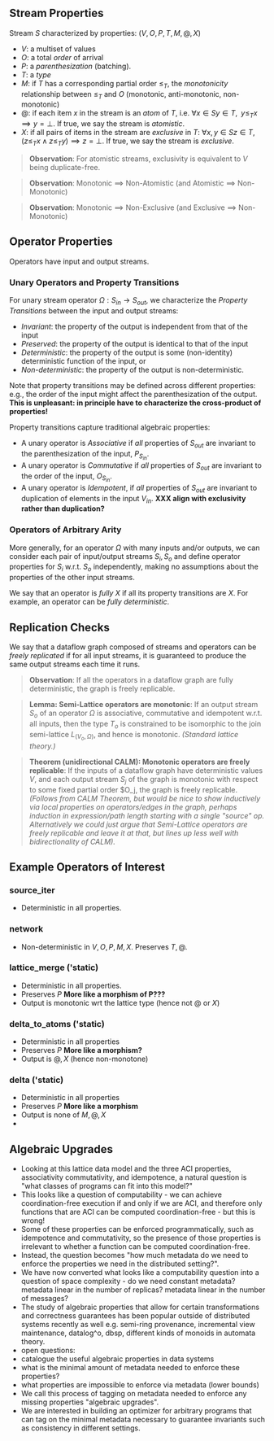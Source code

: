 ## Stream Properties
Stream $S$ characterized by properties: $(V, O, P, T, M, @, X)$
- $V$: a multiset of values
- $O$: a total *order* of arrival
- $P$: a *parenthesization* (batching).
- $T$: a *type*
- $M$: if $T$ has a corresponding partial order $\le_T$, the *monotonicity* relationship between $\le_T$ and $O$ (monotonic, anti-monotonic, non-monotonic)
- $@$: if each item $x$ in the stream is an *atom* of $T$, i.e. $\forall x \in S y \in T, \; \; y \le_T x \implies y = \bot$. If true, we say the stream is *atomistic*.
- $X$: if all pairs of items in the stream are *exclusive* in $T$: $\forall x, y \in S z \in T, \;\; (z \le_T x \wedge z \le_T y) \implies z = \bot$. If true, we say the stream is *exclusive*.

> **Observation**: For atomistic streams, exclusivity is equivalent to $V$ being duplicate-free. 

> **Observation**: Monotonic $\implies$ Non-Atomistic (and Atomistic $\implies$ Non-Monotonic)

> **Observation**: Monotonic $\implies$ Non-Exclusive (and Exclusive $\implies$ Non-Monotonic)

## Operator Properties
Operators have input and output streams.

### Unary Operators and Property Transitions
For unary stream operator $\Omega: S_{in} \rightarrow S_{out}$, we 
characterize the *Property Transitions* between the input and output streams:
- *Invariant*: the property of the output is independent from that of the input
- *Preserved*: the property of the output is identical to that of the input
- *Deterministic*: the property of the output is some (non-identity) deterministic function of the input, or 
- *Non-deterministic*: the property of the output is non-deterministic.

Note that property transitions may be defined across different properties: e.g., the order of the input might affect the parenthesization of the output. **This is unpleasant: in principle have to characterize the cross-product of properties!**

Property transitions capture traditional algebraic properties:
- A unary operator is *Associative* if *all* properties of $S_{out}$ are invariant to the parenthesization of the input, $P_{S_{in}}$.
- A unary operator is *Commutative* if *all* properties of $S_{out}$ are invariant to the order of the input, $O_{S_{in}}$.
- A unary operator is *Idempotent*, if *all* properties of $S_{out}$ are invariant to duplication of elements in the input $V_{in}$. **XXX align with exclusivity rather than duplication?**



### Operators of Arbitrary Arity
More generally, for an operator $\Omega$ with many inputs and/or outputs, we can consider each pair of input/output streams $S_i, S_o$ and define operator properties for $S_i$ w.r.t. $S_o$ independently, making no assumptions about the properties of the other input streams.

We say that an operator is *fully $X$* if all its property transitions are $X$. For example, an operator can be *fully deterministic*.

## Replication Checks
We say that a dataflow graph composed of streams and operators can be *freely replicated* if for all input streams, it is guaranteed to produce the same output streams each time it runs.

> **Observation**: If all the operators in a dataflow graph are fully deterministic, the graph is freely replicable.

> **Lemma: Semi-Lattice operators are monotonic**: If an output stream $S_o$ of an operator $\Omega$ is associative, commutative and idempotent w.r.t. all inputs, then the type $T_o$ is constrained to be isomorphic to the join semi-lattice $L_{(V_o, \Omega)}$, and hence is monotonic. *(Standard lattice theory.)*

> **Theorem (unidirectional CALM): Monotonic operators are freely replicable**: If the inputs of a dataflow graph have deterministic values $V$, and each output stream $S_j$ of the graph is monotonic with respect to some fixed partial order $O_j, the graph is freely replicable. *(Follows from CALM Theorem, but would be nice to show inductively via local properties on operators/edges in the graph, perhaps induction in expression/path length starting with a single "source" op. Alternatively we could just argue that Semi-Lattice operators are freely replicable and leave it at that, but lines up less well with bidirectionality of CALM).*

## Example Operators of Interest
### source_iter
- Deterministic in all properties.

### network
- Non-deterministic in $V, O, P, M, X$. Preserves $T, @$.

### lattice_merge ('static)
- Deterministic in all properties.
- Preserves $P$ **More like a morphism of P???**
- Output is monotonic wrt the lattice type (hence not $@$ or $X$)

### delta_to_atoms ('static)
- Deterministic in all properties
- Preserves $P$ **More like a morphism?**
- Output is $@,X$ (hence non-monotone)

### delta ('static)
- Deterministic in all properties
- Preserves $P$ **More like a morphism**
- Output is none of $M,@,X$
- 
## Algebraic Upgrades
- Looking at this lattice data model and the three ACI properties, associativity commutativity, and idempotence, a natural question is "what classes of programs can fit into this model?"
- This looks like a question of computability - we can achieve coordination-free execution if and only if we are ACI, and therefore only functions that are ACI can be computed coordination-free - but this is wrong!
- Some of these properties can be enforced programmatically, such as idempotence and commutativity, so the presence of those properties is irrelevant to whether a function can be computed coordination-free.
- Instead, the question becomes "how much metadata do we need to enforce the properties we need in the distributed setting?".
- We have now converted what looks like a computability question into a question of space complexity - do we need constant metadata? metadata linear in the number of replicas? metadata linear in the number of messages?
- The study of algebraic properties that allow for certain transformations and correctness guarantees has been popular outside of distributed systems recently as well e.g. semi-ring provenance, incremental view maintenance, datalog^o, dbsp, different kinds of monoids in automata theory.
- open questions:
- catalogue the useful algebraic properties in data systems
- what is the minimal amount of metadata needed to enforce these properties?
- what properties are impossible to enforce via metadata (lower bounds)
- We call this process of tagging on metadata needed to enforce any missing properties "algebraic upgrades".
- We are interested in building an optimizer for arbitrary programs that can tag on the minimal metadata necessary to guarantee invariants such as consistency in different settings. 
